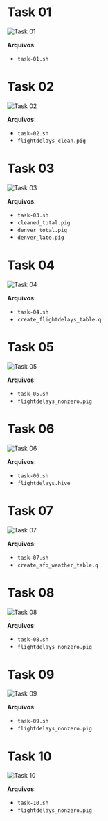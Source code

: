 # Task 01
![Task 01](https://github.com/alvarofpp/4linux-curso-hadoop/blob/master/tasks/task-01.jpeg)

**Arquivos**:
- `task-01.sh`

# Task 02
![Task 02](https://github.com/alvarofpp/4linux-curso-hadoop/blob/master/tasks/task-02.jpeg)

**Arquivos**:
- `task-02.sh`
- `flightdelays_clean.pig`

# Task 03
![Task 03](https://github.com/alvarofpp/4linux-curso-hadoop/blob/master/tasks/task-03.jpeg)

**Arquivos**:
- `task-03.sh`
- `cleaned_total.pig`
- `denver_total.pig`
- `denver_late.pig`

# Task 04
![Task 04](https://github.com/alvarofpp/4linux-curso-hadoop/blob/master/tasks/task-04.jpeg)

**Arquivos**:
- `task-04.sh`
- `create_flightdelays_table.q`

# Task 05
![Task 05](https://github.com/alvarofpp/4linux-curso-hadoop/blob/master/tasks/task-05.jpeg)

**Arquivos**:
- `task-05.sh`
- `flightdelays_nonzero.pig`

# Task 06
![Task 06](https://github.com/alvarofpp/4linux-curso-hadoop/blob/master/tasks/task-06.jpeg)

**Arquivos**:
- `task-06.sh`
- `flightdelays.hive`

# Task 07
![Task 07](https://github.com/alvarofpp/4linux-curso-hadoop/blob/master/tasks/task-07.jpeg)

**Arquivos**:
- `task-07.sh`
- `create_sfo_weather_table.q`





# Task 08
![Task 08](https://github.com/alvarofpp/4linux-curso-hadoop/blob/master/tasks/task-08.jpeg)

**Arquivos**:
- `task-08.sh`
- `flightdelays_nonzero.pig`

# Task 09
![Task 09](https://github.com/alvarofpp/4linux-curso-hadoop/blob/master/tasks/task-09.jpeg)

**Arquivos**:
- `task-09.sh`
- `flightdelays_nonzero.pig`

# Task 10
![Task 10](https://github.com/alvarofpp/4linux-curso-hadoop/blob/master/tasks/task-10.jpeg)

**Arquivos**:
- `task-10.sh`
- `flightdelays_nonzero.pig`